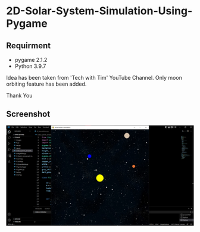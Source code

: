 # 2D-Solar-System-Simulation-Using-Pygame
Requirment
----------
- pygame 2.1.2
- Python 3.9.7

Idea has been taken from 'Tech with Tim' YouTube Channel. Only moon orbiting feature has been added.

Thank You

**Screenshot**
--------------
![](Solar%20System%20Simulation/image/Screenshot%20of%20the%20simulation.png)
